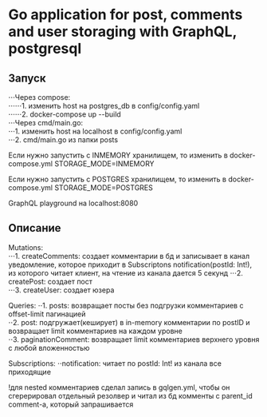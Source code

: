 # Go application for post, comments and user storaging with GraphQL, postgresql  
  
## Запуск  
⋅⋅⋅Через compose:  
⋅⋅⋅⋅⋅⋅1. изменить host на postgres_db в config/config.yaml  
⋅⋅⋅⋅⋅⋅2. docker-compose up --build  
⋅⋅⋅Через cmd/main.go:  
⋅⋅⋅1. изменить host на localhost в config/config.yaml  
⋅⋅⋅2. cmd/main.go из папки posts  
  
Если нужно запустить с INMEMORY хранилищем, то изменить в docker-compose.yml STORAGE_MODE=INMEMORY  
  
Если нужно запустить с POSTGRES хранилищем, то изменить в docker-compose.yml STORAGE_MODE=POSTGRES  
  
GraphQL playground на localhost:8080  
  
## Описание
Mutations:  
⋅⋅⋅1. createComments: создает комментарии в бд и записывает в канал уведомление, 
  которое приходит в Subscriptons notification(postId: Int!), из которого читает клиент, на чтение из канала дается 5 секунд
⋅⋅⋅2. createPost: создает пост  
⋅⋅⋅3. createUser: создает юзера  

Queries:
⋅⋅1. posts: возвращает посты без подгрузки комментариев с offset-limit пагинацией  
⋅⋅2. post: подгружает(кеширует) в in-memory комментарии по postID и возвращает limit комментариев на каждом уровне  
⋅⋅3. paginationComment: возвращает limit комментариев верхнего уровня с любой вложенностью  

Subscriptions:
⋅⋅notification: читает по postId: Int! из канала все приходящие  
  
  
!для nested комментариев сделал запись в gqlgen.yml, чтобы он сгерерировал отдельный резолвер и читал из бд комменты с parent_id comment-а, который запрашивается